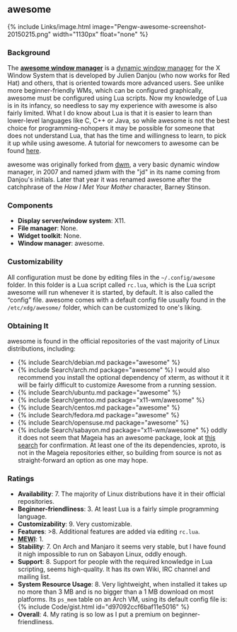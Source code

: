 ## awesome
{% include Links/image.html image="Pengw-awesome-screenshot-20150215.png" width="1130px" float="none" %}

### Background
The [**awesome window manager**](http://awesome.naquadah.org/) is a [dynamic window manager](https://en.wikipedia.org/wiki/Dynamic_window_manager) for the X Window System that is developed by Julien Danjou (who now works for Red Hat) and others, that is oriented towards more advanced users. See unlike more beginner-friendly WMs, which can be configured graphically, awesome must be configured using Lua scripts. Now my knowledge of Lua is in its infancy, so needless to say my experience with awesome is also fairly limited. What I do know about Lua is that it is easier to learn than lower-level languages like C, C++ or Java, so while awesome is not the best choice for programming-nohopers it may be possible for someone that does not understand Lua, that has the time and willingness to learn, to pick it up while using awesome. A tutorial for newcomers to awesome can be found [here](http://awesome.naquadah.org/wiki/My_first_awesome).

awesome was originally forked from [dwm](https://en.wikipedia.org/wiki/Dwm), a very basic dynamic window manager, in 2007 and named jdwm with the "jd" in its name coming from Danjou's initials. Later that year it was renamed awesome after the catchphrase of the *How I Met Your Mother* character, Barney Stinson.

### Components
* **Display server/window system**: X11.
* **File manager**: None.
* **Widget toolkit**: None.
* **Window manager**: awesome.

### Customizability
All configuration must be done by editing files in the `~/.config/awesome` folder. In this folder is a Lua script called `rc.lua`, which is the Lua script awesome will run whenever it is started, by default. It is also called the &ldquo;config&rdquo; file. awesome comes with a default config file usually found in the `/etc/xdg/awesome/` folder, which can be customized to one's liking.

### Obtaining It
awesome is found in the official repositories of the vast majority of Linux distributions, including:
* {% include Search/debian.md package="awesome" %}
* {% include Search/arch.md package="awesome" %} I would also recommend you install the optional dependency of xterm, as without it it will be fairly difficult to customize Awesome from a running session.
* {% include Search/ubuntu.md package="awesome" %}
* {% include Search/gentoo.md package="x11-wm/awesome" %}
* {% include Search/centos.md package="awesome" %}
* {% include Search/fedora.md package="awesome" %}
* {% include Search/opensuse.md package="awesome" %}
* {% include Search/sabayon.md package="x11-wm/awesome" %}
oddly it does not seem that Mageia has an awesome package, look at [this search](http://madb.mageia.org/package/list/t_search/awesome) for confirmation. At least one of the its dependencies, xproto, is not in the Mageia repositories either, so building from source is not as straight-forward an option as one may hope.

### Ratings
* **Availability**: 7. The majority of Linux distributions have it in their official repositories.
* **Beginner-friendliness**: 3. At least Lua is a fairly simple programming language.
* **Customizability**: 9. Very customizable.
* **Features**: &gt;8. Additional features are added via editing `rc.lua`.
* <abbr title="My Experience With It">**MEWI**</abbr>: 1.
* **Stability**: 7. On Arch and Manjaro it seems very stable, but I have found it nigh impossible to run on Sabayon Linux, oddly enough.
* **Support**: 8. Support for people with the required knowledge in Lua scripting, seems high-quality. It has its own Wiki, IRC channel and mailing list.
* **System Resource Usage**: 8. Very lightweight, when installed it takes up no more than 3 MB and is no bigger than a 1 MB download on most platforms. Its `ps_mem` table on an Arch VM, using its default config file is: {% include Code/gist.html id="d97092ccf6baf11e5016" %}
* **Overall**: 4. My rating is so low as I put a premium on beginner-friendliness.
